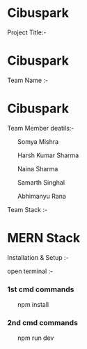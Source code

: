 # Cibuspark
<p>Project Title:-</p> <h1>Cibuspark</h1>
<p>Team Name :-</p> <h1>Cibuspark</h1>
<p>Team Member deatils:-</p> 
<ul>Somya Mishra</ul>
<ul>Harsh Kumar Sharma</ul>
<ul>Naina Sharma </ul>
<ul>Samarth Singhal</ul>
<ul>Abhimanyu Rana</ul>
<p>Team Stack :-</p> <h1>MERN Stack</h1>
<p>Installation & Setup :-</p>
<p>open terminal :- <h3>1st cmd commands</h3> <ul>npm install</ul>
<h3>2nd cmd commands</h3> <ul>npm run dev</ul></p>
